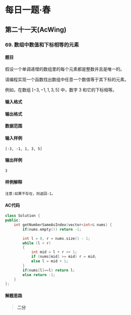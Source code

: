 # 每日一题·春

## 第二十一天(AcWing)

### 69. 数组中数值和下标相等的元素

#### 题目

假设一个单调递增的数组里的每个元素都是整数并且是唯一的。

请编程实现一个函数找出数组中任意一个数值等于其下标的元素。

例如，在数组 $[−3,−1,1,3,5]$ 中，数字 $3$ 和它的下标相等。

#### 输入格式



#### 输出格式



#### 数据范围



#### 输入样例

```
[-3, -1, 1, 3, 5]
```

#### 输出样例

```
3
```

#### 样例解释

```
注意:如果不存在，则返回-1。
```

#### AC代码

```c++
class Solution {
public:
    int getNumberSameAsIndex(vector<int>& nums) {
        if(nums.empty()) return -1;
        
        int l = 0, r = nums.size() - 1;
        while (l < r)
        {
            int mid = l + r >> 1;
            if (nums[mid] >= mid) r = mid;
            else l = mid + 1;
        }
        if(nums[l]==l) return l;
        else return -1;
    }
};
```

#### 解题思路

> **二分**

>

